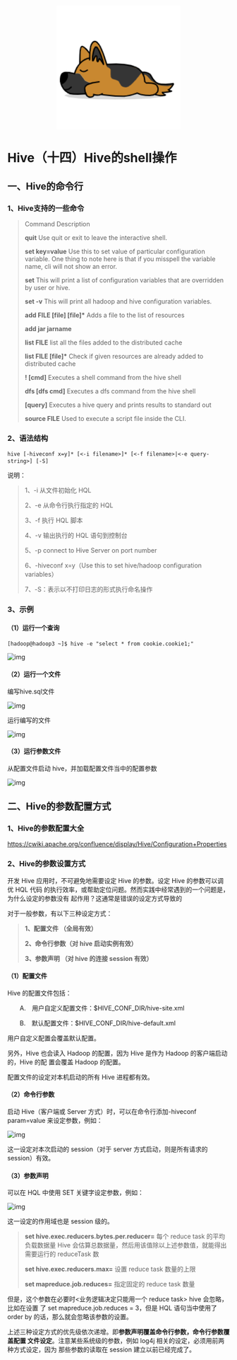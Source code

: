 <p align="center">
    <img width="280px" src="image/dongwu/dog/14.png" >
</p>

# Hive（十四）Hive的shell操作

## 一、Hive的命令行

### 1、Hive支持的一些命令

> Command Description
>
> **quit** Use quit or exit to leave the interactive shell.
>
> **set key=value** Use this to set value of particular configuration variable. One thing to note here is that if you misspell the variable name, cli will not show an error.
>
> **set** This will print a list of configuration variables that are overridden by user or hive.
>
> **set -v** This will print all hadoop and hive configuration variables.
>
> **add FILE [file] [file]\*** Adds a file to the list of resources
>
> **add jar jarname**
>
> **list FILE** list all the files added to the distributed cache
>
> **list FILE [file]\*** Check if given resources are already added to distributed cache
>
> **! [cmd]** Executes a shell command from the hive shell
>
> **dfs [dfs cmd]** Executes a dfs command from the hive shell
>
> **[query]** Executes a hive query and prints results to standard out
>
> **source FILE** Used to execute a script file inside the CLI.

### 2、语法结构

```
hive [-hiveconf x=y]* [<-i filename>]* [<-f filename>|<-e query-string>] [-S]
```

说明：

> 1、-i 从文件初始化 HQL
>
> 2、-e 从命令行执行指定的 HQL
>
> 3、-f 执行 HQL 脚本
>
> 4、-v 输出执行的 HQL 语句到控制台
>
> 5、-p connect to Hive Server on port number
>
> 6、-hiveconf x=y（Use this to set hive/hadoop configuration variables）
>
> 7、-S：表示以不打印日志的形式执行命名操作

### 3、示例

#### （1）运行一个查询

```
[hadoop@hadoop3 ~]$ hive -e "select * from cookie.cookie1;"
```

![img](https://images2018.cnblogs.com/blog/1228818/201804/1228818-20180415141508766-1214413094.png)

#### （2）运行一个文件

 编写hive.sql文件

![img](https://images2018.cnblogs.com/blog/1228818/201804/1228818-20180415141653695-2137330979.png)

运行编写的文件

![img](https://images2018.cnblogs.com/blog/1228818/201804/1228818-20180415141814477-1348619144.png)

#### （3）运行参数文件

从配置文件启动 hive，并加载配置文件当中的配置参数

![img](https://images2018.cnblogs.com/blog/1228818/201804/1228818-20180415142106103-736436497.png)

## 二、Hive的参数配置方式

### 1、Hive的参数配置大全

https://cwiki.apache.org/confluence/display/Hive/Configuration+Properties

### 2、Hive的参数设置方式

开发 Hive 应用时，不可避免地需要设定 Hive 的参数。设定 Hive 的参数可以调优 HQL 代码 的执行效率，或帮助定位问题。然而实践中经常遇到的一个问题是，为什么设定的参数没有 起作用？这通常是错误的设定方式导致的

对于一般参数，有以下三种设定方式：

> **1、配置文件 （全局有效）**
>
> **2、命令行参数（对 hive 启动实例有效）**
>
> **3、参数声明 （对 hive 的连接 session 有效）**

#### （1）配置文件

Hive 的配置文件包括：

　　A.　用户自定义配置文件：$HIVE_CONF_DIR/hive-site.xml

　　B.　默认配置文件：$HIVE_CONF_DIR/hive-default.xml

用户自定义配置会覆盖默认配置。

另外，Hive 也会读入 Hadoop 的配置，因为 Hive 是作为 Hadoop 的客户端启动的，Hive 的配 置会覆盖 Hadoop 的配置。

配置文件的设定对本机启动的所有 Hive 进程都有效。

#### （2）命令行参数

启动 Hive（客户端或 Server 方式）时，可以在命令行添加-hiveconf param=value 来设定参数，例如：

![img](https://images2018.cnblogs.com/blog/1228818/201804/1228818-20180415142748613-2031600308.png)

这一设定对本次启动的 session（对于 server 方式启动，则是所有请求的 session）有效。

#### （3）参数声明 

可以在 HQL 中使用 SET 关键字设定参数，例如：

![img](https://images2018.cnblogs.com/blog/1228818/201804/1228818-20180415143012000-1554548601.png)

这一设定的作用域也是 session 级的。

> **set hive.exec.reducers.bytes.per.reducer=** 每个 reduce task 的平均负载数据量 Hive 会估算总数据量，然后用该值除以上述参数值，就能得出需要运行的 reduceTask 数
>
> **set hive.exec.reducers.max=** 设置 reduce task 数量的上限
>
> **set mapreduce.job.reduces=** 指定固定的 reduce task 数量

但是，这个参数在必要时<业务逻辑决定只能用一个 reduce task> hive 会忽略，比如在设置 了 set mapreduce.job.reduces = 3，但是 HQL 语句当中使用了 order by 的话，那么就会忽略该参数的设置。

上述三种设定方式的优先级依次递增。即**参数声明覆盖命令行参数，命令行参数覆盖配置 文件设定**。注意某些系统级的参数，例如 log4j 相关的设定，必须用前两种方式设定，因为 那些参数的读取在 session 建立以前已经完成了。